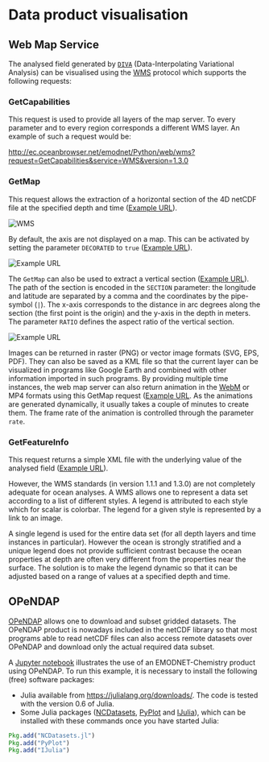 # Data product visualisation

## Web Map Service

The analysed field generated by [`DIVA`](https://github.com/gher-ulg/DIVA) (Data-Interpolating Variational Analysis) can be visualised using the [WMS](http://www.opengeospatial.org/standards/wms) protocol which supports the following requests:

### GetCapabilities

This request is used to provide all layers of the map server. To every parameter and to every region corresponds a different WMS layer. An example of such a request would be:

http://ec.oceanbrowser.net/emodnet/Python/web/wms?request=GetCapabilities&service=WMS&version=1.3.0

### GetMap

This request allows the extraction of a horizontal section of the 4D netCDF file at the specified depth and time ([Example URL](http://ec.oceanbrowser.net/emodnet/Python/web/wms?LAYERS=North%20Sea%2FAutumn%20(September-November)%20-%206-years%20running%20averages%2FWater_body_chlorophyll-a.4Danl.nc*Water_body_chlorophyll-a_L2&STYLES=cmap%3Ajet%2Binverted%3Afalse%2Bmethod%3Apcolor_flat%2Bvmin%3A0.224986%2Bvmax%3A5%2Bncontours%3A40&TRANSPARENT=true&FORMAT=image%2Fpng&SERVICE=WMS&VERSION=1.3.0&REQUEST=GetMap&ELEVATION=-0.0&TIME=2000&SRS=EPSG%3A4326&BBOX=45,0,67.5,22.5&WIDTH=512&HEIGHT=512)).

![WMS](http://ec.oceanbrowser.net/emodnet/Python/web/wms?LAYERS=North%20Sea%2FAutumn%20(September-November)%20-%206-years%20running%20averages%2FWater_body_chlorophyll-a.4Danl.nc*Water_body_chlorophyll-a_L2&STYLES=cmap%3Ajet%2Binverted%3Afalse%2Bmethod%3Apcolor_flat%2Bvmin%3A0.224986%2Bvmax%3A5%2Bncontours%3A40&TRANSPARENT=true&FORMAT=image%2Fpng&SERVICE=WMS&VERSION=1.3.0&REQUEST=GetMap&ELEVATION=-0.0&TIME=2000&SRS=EPSG%3A4326&BBOX=45,0,67.5,22.5&WIDTH=512&HEIGHT=512)


By default, the axis are not displayed on a map. This can be activated by setting the parameter `DECORATED` to `true` ([Example URL](http://ec.oceanbrowser.net/emodnet/Python/web/wms?LAYERS=North%20Sea%2FAutumn%20(September-November)%20-%206-years%20running%20averages%2FWater_body_chlorophyll-a.4Danl.nc*Water_body_chlorophyll-a_L2&STYLES=cmap%3Ajet%2Binverted%3Afalse%2Bmethod%3Apcolor_flat%2Bvmin%3A0.224986%2Bvmax%3A5%2Bncontours%3A40&TRANSPARENT=true&FORMAT=image%2Fpng&SERVICE=WMS&VERSION=1.3.0&REQUEST=GetMap&ELEVATION=-0.0&TIME=2000&SRS=EPSG%3A4326&BBOX=45,0,67.5,22.5&WIDTH=512&HEIGHT=512&decorated=true)).

![Example URL](http://ec.oceanbrowser.net/emodnet/Python/web/wms?LAYERS=North%20Sea%2FAutumn%20(September-November)%20-%206-years%20running%20averages%2FWater_body_chlorophyll-a.4Danl.nc*Water_body_chlorophyll-a_L2&STYLES=cmap%3Ajet%2Binverted%3Afalse%2Bmethod%3Apcolor_flat%2Bvmin%3A0.224986%2Bvmax%3A5%2Bncontours%3A40&TRANSPARENT=true&FORMAT=image%2Fpng&SERVICE=WMS&VERSION=1.3.0&REQUEST=GetMap&ELEVATION=-0.0&TIME=2000&SRS=EPSG%3A4326&BBOX=45,0,67.5,22.5&WIDTH=512&HEIGHT=512&decorated=true)

The `GetMap` can also be used to extract a vertical section ([Example URL](http://ec.oceanbrowser.net/emodnet/Python/web/wms_vert?LAYERS=Mediterranean%20Sea%2FSummer%20(July-September)%20-%206-years%20running%20averages%2FWater_body_dissolved_oxygen_concentration.4Danl.nc*Water_body_dissolved_oxygen_concentration_L2&STYLES=cmap%3Ajet%2Binverted%3Afalse%2Bmethod%3Apcolor_flat%2Bvmin%3A163.812552691%2Bvmax%3A260.829413252%2Bncontours%3A40&FORMAT=image%2Fpng&TRANSPARENT=true&RATIO=0.0038709759611184266&SECTION=1.328125%2C38.9921875%7C5.01953125%2C41.98046875%7C9.0625%2C43.03515625&TIME=2000&SERVICE=WMS&VERSION=1.1.1&REQUEST=GetMap&SRS=EPSG%3A4326&BBOX=715.16523453802,-702.85195100572,1430.330469076,12.313283532303&WIDTH=256&HEIGHT=256)). The path of the section is encoded in the `SECTION` parameter: the longitude and latitude are separated by a comma and the coordinates by the pipe-symbol (`|`). The x-axis corresponds to the distance in arc degrees along the section (the first point is the origin) and the y-axis in the depth in meters. The parameter `RATIO` defines the aspect ratio of the vertical section.

![Example URL](http://ec.oceanbrowser.net/emodnet/Python/web/wms_vert?LAYERS=Mediterranean%20Sea%2FSummer%20(July-September)%20-%206-years%20running%20averages%2FWater_body_dissolved_oxygen_concentration.4Danl.nc*Water_body_dissolved_oxygen_concentration_L2&STYLES=cmap%3Ajet%2Binverted%3Afalse%2Bmethod%3Apcolor_flat%2Bvmin%3A163.812552691%2Bvmax%3A260.829413252%2Bncontours%3A40&FORMAT=image%2Fpng&TRANSPARENT=true&RATIO=0.0038709759611184266&SECTION=1.328125%2C38.9921875%7C5.01953125%2C41.98046875%7C9.0625%2C43.03515625&TIME=2000&SERVICE=WMS&VERSION=1.1.1&REQUEST=GetMap&SRS=EPSG%3A4326&BBOX=715.16523453802,-702.85195100572,1430.330469076,12.313283532303&WIDTH=512&HEIGHT=512&decorated=true)

Images can be returned in raster (PNG) or vector image formats (SVG, EPS, PDF). They can also be saved as a KML file so that the current layer can be visualized in programs like Google Earth and combined with other information imported in such programs.
By providing multiple time instances, the web map server can also return animation in the [WebM](https://www.webmproject.org/) or MP4 formats using this GetMap request ([Example URL](http://ec.oceanbrowser.net/emodnet/Python/web/wms?&layers=North%20Sea%2FAutumn%20(September-November)%20-%206-years%20running%20averages%2FWater_body_chlorophyll-a.4Danl.nc*Water_body_chlorophyll-a_L2&request=GetMap&width=800&height=500&bbox=-5.600586%2C49.289606%2C15.493164%2C62.253474&transparent=true&decorated=true&crs=CRS%3A84&version=1.3.0&styles=cmap%3Ajet%2Binverted%3Afalse%2Bmethod%3Apcolor_flat%2Bvmin%3A0.224986%2Bvmax%3A8.34064%2Bncontours%3A40&format=video%2Fwebm&elevation=-0.0&time=1983%2C1984%2C1985%2C1986%2C1987%2C1988%2C1989%2C1990%2C1991%2C1992%2C1993%2C1994%2C1995%2C1996%2C1997%2C1998%2C1999%2C2000%2C2001%2C2002%2C2003%2C2004%2C2005%2C2006%2C2007%2C2008%2C2009%2C2010%2C2011%2C2012%2C2013%2C2014%2C2015&title=Water%20body%20chlorophyll-a%20masked%20using%20relative%20error%20threshold%200.5%0Adepth%3A%20-0.0%20meters&basemap=shadedrelief&rate=2). As the animations are generated dynamically, it usually takes a couple of minutes to create them. The frame rate of the animation is controlled through the parameter `rate`.


### GetFeatureInfo

This request returns a simple XML file with the underlying value of the analysed field ([Example URL](http://ec.oceanbrowser.net/emodnet/Python/web/wms?LAYERS=North%20Sea%2FAutumn%20(September-November)%20-%206-years%20running%20averages%2FWater_body_chlorophyll-a.4Danl.nc*Water_body_chlorophyll-a_L2&STYLES=cmap%3Ajet%2Binverted%3Afalse%2Bmethod%3Apcolor_flat%2Bvmin%3A0.224986%2Bvmax%3A8.34064%2Bncontours%3A40&TRANSPARENT=true&FORMAT=image%2Fpng&SERVICE=WMS&VERSION=1.1.1&REQUEST=GetFeatureInfo&ELEVATION=-0.0&TIME=2000&SRS=EPSG%3A4326&EXCEPTIONS=application%2Fvnd.ogc.se_xml&BBOX=-5.600586%2C49.289606%2C15.493164%2C62.253474&X=342&Y=406&INFO_FORMAT=application%2Fvnd.ogc.gml&QUERY_layers=North%20Sea%2FAutumn%20(September-November)%20-%206-years%20running%20averages%2FWater_body_chlorophyll-a.4Danl.nc*Water_body_chlorophyll-a_L2&WIDTH=960&HEIGHT=590)).

However, the WMS standards (in version 1.1.1 and 1.3.0) are not completely adequate for ocean analyses. A WMS allows one to represent a data set according to a list of different styles. A legend is attributed to each style which for scalar is colorbar. The legend for a given style is represented by a link to an image.

A single legend is used for the entire data set (for all depth layers and time instances in particular). However the ocean is strongly stratified and a unique legend does not provide sufficient contrast because the ocean properties at depth are often very different from the properties near the surface. The solution is to make the legend dynamic so that it can be adjusted based on a range of values at a specified depth and time.

## OPeNDAP

[OPeNDAP](https://www.opendap.org/) allows one to download and subset gridded datasets. The OPeNDAP product is nowadays included in the netCDF library so that most programs able to read netCDF files can also access remote datasets over OPeNDAP and download only the actual required data subset.

A [Jupyter notebook](src/EMODNET-chemistry.ipynb) illustrates the use of an EMODNET-Chemistry product using OPeNDAP. To run this example, it is necessary to install the following (free) software packages:

* Julia available from https://julialang.org/downloads/. The code is tested with the version 0.6 of Julia.
* Some Julia packages ([NCDatasets](https://github.com/Alexander-Barth/NCDatasets.jl), [PyPlot](https://github.com/JuliaPy/PyPlot.jl) and [IJulia](https://github.com/JuliaLang/IJulia.jl)), which can be installed with these commands once you have started Julia:

```julia
Pkg.add("NCDatasets.jl")
Pkg.add("PyPlot")
Pkg.add("IJulia")
```
